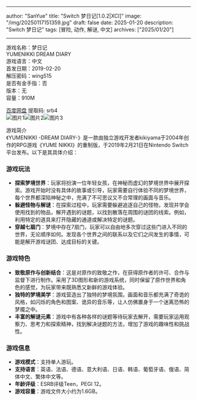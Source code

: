 
---
author: "SanYue"
title: "Switch 梦日记[1.0.2|XCI]"
image: "/img/20250117151359.jpg"
draft: false
date: 2025-01-20
description: "Switch 梦日记"
tags: [冒险, 动作, 解谜, 中文]
archives: ["2025/01/20"]

---

游戏名称：梦日记   
YUMENIKKI DREAM DIARY    
游戏语言：中文  
首发日期：2019-02-20  
解压密码：wing515  
是否有金手指：否  
版本：无   
容量：910M

[百度网盘](https://pan.baidu.com/s/1bINirGIG35FDXHPER-luqw) 提取码: srb4  
![图片1](/img/a55f97.jpg)![图片2](/img/977a6.jpg)![图片3](/img/s12c47.jpg)  

游戏简介  
《YUMENIKKI -DREAM DIARY-》是一款由独立游戏开发者kikiyama于2004年创作的RPG游戏《YUME NIKKI》的重制版，于2019年2月21日在Nintendo Switch平台发布。以下是其具体介绍：

### 游戏玩法
- **探索梦境世界**：玩家将扮演一位年轻女孩，在神秘而虚幻的梦境世界中展开探索。游戏开始时没有具体的故事或引导，玩家需要自行体验不同的梦境世界，每个世界都深陷神秘之中，充满了不可思议又不合常理的画面与音乐。
- **躲避怪物与解谜**：在探索过程中，玩家需要躲避追逐自己的怪物，发现并学会使用找到的物品，解开遇到的谜题，以找到散落在周围的谜团的线索。例如，利用特定的道具来打开隐藏的通道或解决特定的谜题。
- **穿越七扇门**：梦境中存在7扇门，玩家可以自由地多次穿过这些门进入不同的世界，无论顺序如何。发现各个世界之间的联系以及它们之间发生的事情，可能是解开游戏谜团、达成目标的关键。

### 游戏特色
- **致敬原作与创新结合**：这是对原作的致敬之作，在获得原作者的许可、合作与监督下进行制作。采用了3D图形和新的游戏系统，同时保留了原作世界和角色的感觉，为玩家带来既熟悉又新鲜的游戏体验。
- **独特的梦境美学**：游戏营造出了独特的梦境氛围，画面和音乐都充满了奇诡的风格，如闪烁的角色和图案、诡异的音乐等，让人仿佛置身于一个迷离恐怖的梦魇之中。
- **丰富的解谜元素**：游戏中有各种各样的谜题等待玩家去解开，需要玩家运用观察力、思考力和探索精神，找到解决谜题的方法，增加了游戏的趣味性和挑战性。

### 游戏信息
- **游戏模式**：支持单人游玩。
- **支持语言**：英语、法语、德语、意大利语、日语、韩语、葡萄牙语、俄语、简体中文、繁体中文等。
- **年龄评级**：ESRB评级Teen，PEGI 12。
- **游戏容量**：游戏文件大小约为1.6GB。

